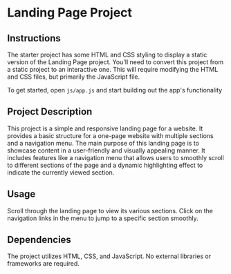 # Landing Page Project

## Instructions

The starter project has some HTML and CSS styling to display a static version of the Landing Page project. You'll need to convert this project from a static project to an interactive one. This will require modifying the HTML and CSS files, but primarily the JavaScript file.

To get started, open `js/app.js` and start building out the app's functionality

## Project Description

This project is a simple and responsive landing page for a website. It provides a basic structure for a one-page website with multiple sections and a navigation menu. The main purpose of this landing page is to showcase content in a user-friendly and visually appealing manner. It includes features like a navigation menu that allows users to smoothly scroll to different sections of the page and a dynamic highlighting effect to indicate the currently viewed section.

## Usage

Scroll through the landing page to view its various sections.
Click on the navigation links in the menu to jump to a specific section smoothly.

## Dependencies

The project utilizes HTML, CSS, and JavaScript.
No external libraries or frameworks are required.